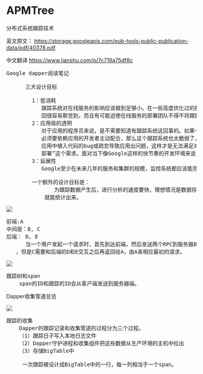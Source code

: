 # APMTree
分布式系统跟踪技术

英文原文：
https://storage.googleapis.com/pub-tools-public-publication-data/pdf/40378.pdf

中文翻译
https://www.jianshu.com/p/7c719a75df8c

<pre>
Google dapper阅读笔记

      三大设计目标

        1：低消耗
           跟踪系统对在线服务的影响应该做到足够小。在一些高度优化过的服务，即使一点点损耗也
           回很容易察觉到，而且有可能迫使在线服务的部署团队不得不将跟踪系统关停
        2：应用级的透明
           对于应用的程序员来说，是不需要知道有跟踪系统这回事的。如果一个跟踪系统想生效，就
           必须要依赖应用的开发者主动配合，那么这个跟踪系统也太脆弱了，往往由于跟踪系统在
           应用中植入代码的bug或疏忽导致应用出问题，这样才是无法满足对跟踪系统“无所不在的
           部署”这个需求。面对当下像Google这样的快节奏的开发环境来说，尤其重要。
        3：延展性
           Google至少在未来几年的服务和集群的规模，监控系统都应该能完全把握住。
        
        一个额外的设计目标是：
               为跟踪数据产生后，进行分析的速度要快，理想情况是数据存入跟踪仓库后，一分钟
            就能统计出来。   
</pre>

![](https://i.imgur.com/Ra6ydIH.png)

<pre>
前端:A
中间层：B, C
后端： D, E
      当一个用户发起一个请求时，首先到达前端，然后发送两个RPC到服务器B和C。B会马上做出反应
   ，但是C需要和后端的D和E交互之后再返回给A，由A来相应最初的请求。
</pre>

![](https://i.imgur.com/KQP6867.png)

<pre>
跟踪树和span
    span的ID和跟踪的ID会从客户端发送到服务器端。
</pre>

Dapper收集管道总览

![](https://i.imgur.com/2Y8wsbT.png)

<pre>
跟踪的收集
    Dapper的跟踪记录和收集管道的过程分为三个过程。
    （1）跟踪日子写入本地日志文件
    （2）Dapper守护进程和收集组件把这些数据从生产环境的主机中拉出
    （3）存储BigTable中
 
     一次跟踪被设计成BigTable中的一行，每一列相当于一个span。
</pre>